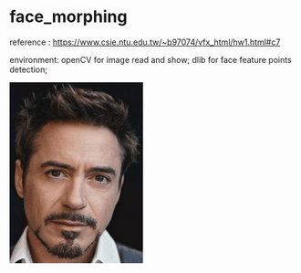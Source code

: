 # face_morphing


reference :
   https://www.csie.ntu.edu.tw/~b97074/vfx_html/hw1.html#c7
  
environment:
   openCV for image read and show;
   dlib for face feature points detection;


![image](https://github.com/zhaocong1992/face_morphing/blob/master/face_morphing.gif)
